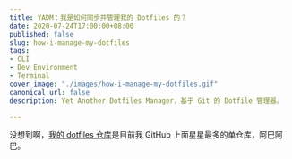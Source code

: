 ```yaml
---
title: YADM：我是如何同步并管理我的 Dotfiles 的？
date: 2020-07-24T17:00:00+08:00
published: false
slug: how-i-manage-my-dotfiles
tags:
- CLI
- Dev Environment
- Terminal
cover_image: "./images/how-i-manage-my-dotfiles.gif"
canonical_url: false
description: Yet Another Dotfiles Manager，基于 Git 的 Dotfile 管理器。

---
```

没想到啊，[我的 dotfiles 仓库](https://github.com/spencerwooo/dotfiles "我的 dotfiles 仓库")是目前我 GitHub 上面星星最多的单仓库，阿巴阿巴。